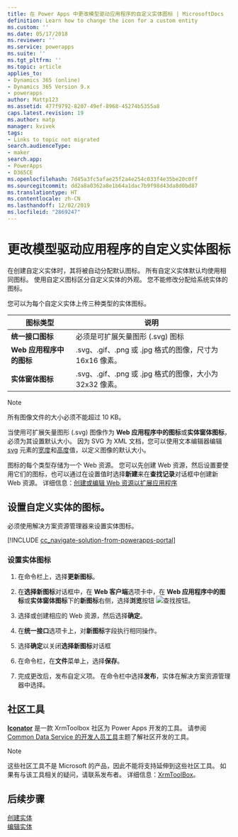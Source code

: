 ```yaml
---
title: 在 Power Apps 中更改模型驱动应用程序的自定义实体图标 | MicrosoftDocs
definition: Learn how to change the icon for a custom entity
ms.custom: ''
ms.date: 05/17/2018
ms.reviewer: ''
ms.service: powerapps
ms.suite: ''
ms.tgt_pltfrm: ''
ms.topic: article
applies_to:
- Dynamics 365 (online)
- Dynamics 365 Version 9.x
- powerapps
author: Mattp123
ms.assetid: 477f9792-8207-49ef-8968-45274b5355a8
caps.latest.revision: 19
ms.author: matp
manager: kvivek
tags:
- Links to topic not migrated
search.audienceType:
- maker
search.app:
- PowerApps
- D365CE
ms.openlocfilehash: 7d45a3fc5afae25f2a4e254c033f4e35be20c0ff
ms.sourcegitcommit: dd2a8a0362a8e1b64a1dac7b9f98d43da8d0bd87
ms.translationtype: HT
ms.contentlocale: zh-CN
ms.lasthandoff: 12/02/2019
ms.locfileid: "2869247"
---
```

# <a name="change-model-driven-app-custom-entity-icons"></a>更改模型驱动应用程序的自定义实体图标 

在创建自定义实体时，其将被自动分配默认图标。 所有自定义实体默认均使用相同图标。 使用自定义图标区分自定义实体的外观。 您不能修改分配给系统实体的图标。  
  
 您可以为每个自定义实体上传三种类型的实体图标。 

|图标类型  |说明  |
|---------|---------|
|**统一接口图标**|必须是可扩展矢量图形 (.svg) 图标 |
|**Web 应用程序中的图标**|.svg、.gif、.png 或 .jpg 格式的图像，尺寸为 16x16 像素。|
|**实体窗体图标**|.svg、.gif、.png 或 .jpg 格式的图像，大小为 32x32 像素。|

> [!NOTE]
> 所有图像文件的大小必须不能超过 10 KB。
>
> 当使用可扩展矢量图形 (.svg) 图像作为 **Web 应用程序中的图标**或**实体窗体图标**，必须为其设置默认大小。 因为 SVG 为 XML 文档，您可以使用文本编辑器编辑 [svg](https://developer.mozilla.org/docs/Web/SVG/Element/svg) 元素的[宽度](https://developer.mozilla.org/docs/Web/SVG/Attribute/width)和[高度](https://developer.mozilla.org/docs/Web/SVG/Attribute/height)值，以定义图像的默认大小。

图标的每个类型存储为一个 Web 资源。 您可以先创建 Web 资源，然后设置要使用它们的图标，也可以通过在设置值时选择**新建**来在**查找记录**对话框中创建新 Web 资源。 详细信息：[创建或编辑 Web 资源以扩展应用程序](create-edit-web-resources.md)

## <a name="set-the-icons-for-a-custom-entity"></a>设置自定义实体的图标。

必须使用解决方案资源管理器来设置实体图标。

[!INCLUDE [cc_navigate-solution-from-powerapps-portal](../../includes/cc_navigate-solution-from-powerapps-portal.md)]

### <a name="set-entity-icons"></a>设置实体图标

1. 在命令栏上，选择**更新图标**。  
  
2. 在**选择新图标**对话框中，在 **Web 客户端**选项卡中，在 **Web 应用程序中的图标**或**实体窗体图标**下的**新图标**右侧，选择**浏览**按钮 ![查找按钮](media/lookup-button-4.gif)。
3. 选择或创建相应的 Web 资源，然后选择**确定**。 
4. 在**统一接口**选项卡上，对**新图标**字段执行相同操作。
5. 选择**确定**以关闭**选择新图标**对话框
6. 在命令栏，在**文件**菜单上，选择**保存**。  
7. 完成更改后，发布自定义项。 在命令栏中选择**发布**，实体在解决方案资源管理器中选择。
  
## <a name="community-tools"></a>社区工具

**[Iconator](https://www.xrmtoolbox.com/plugins/MscrmTools.Iconator/)** 是一款 XrmToolbox 社区为 Power Apps 开发的工具。 请参阅 [Common Data Service 的开发人员工具](/powerapps/developer/common-data-service/developer-tools)主题了解社区开发的工具。

> [!NOTE]
> 这些社区工具不是 Microsoft 的产品，因此不能将支持延伸到这些社区工具。 如果有与该工具相关的疑问，请联系发布者。 详细信息：[XrmToolBox](https://www.xrmtoolbox.com)。

## <a name="next-steps"></a>后续步骤  
[创建实体](../common-data-service/create-edit-entities.md)<br />
[编辑实体](../common-data-service/edit-entities.md)
